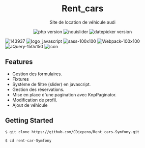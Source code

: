 <p align="center"><h1 align="center">
Rent_cars
</h1>

<p align="center">
  Site de location de véhicule audi
</p>

<p align="center">
    <img src="https://img.shields.io/badge/Version%20PHP-7.3-blue" alt="php version">
    <img src="hhttps://img.shields.io/badge/version%20nouislider-14.6.2-green" alt="nouislider">
    <img src="https://img.shields.io/badge/version%20datepicker-5.16.0-green" alt="datepicker version">
</p>



![143937](https://user-images.githubusercontent.com/43074465/98483568-c0d27480-2209-11eb-83f1-a5e27b48f732.png)
![logo_javascript](https://user-images.githubusercontent.com/43074465/98482792-fecc9a00-2203-11eb-8461-ceb47c8a20a8.png)
![sass-100x100](https://user-images.githubusercontent.com/43074465/98483226-e0b46900-2206-11eb-9529-73a273dbcdb4.png)
![Webpack-100x100](https://user-images.githubusercontent.com/43074465/98483244-f164df00-2206-11eb-899e-f7e096dc9c85.png)
![JQuery-150x150](https://user-images.githubusercontent.com/43074465/98483541-810b8d00-2209-11eb-8798-2599088d9c11.jpg)
![icon](https://user-images.githubusercontent.com/43074465/98969194-e5329780-250e-11eb-8b4b-40c3c1edad88.png)

## Features
- Gestion des formulaires.
- Fixtures
- Système de filtre (slider) en javascript.
- Gestion des réservations.
- Mise en place d'une pagination avec KnpPaginator.
- Modification de profil.
- Ajout de véhicule

## Getting Started
```bash
$ git clone https://github.com/CDjepeno/Rent_cars-Symfony.git
```
```bash
$ cd rent-car-Symfony
```
